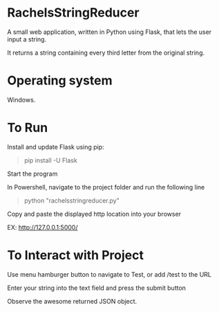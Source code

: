# RachelsStringReducer
A small web application, written in Python using Flask, that lets the user input a string.

It returns a string containing every third letter from the original string.

# Operating system
Windows.

# To Run
Install and update Flask using pip:
  
  > pip install -U Flask

Start the program

In Powershell, navigate to the project folder and run the following line
  
  > python "rachelsstringreducer.py"
  
Copy and paste the displayed http location into your browser

  EX: http://127.0.0.1:5000/
  
# To Interact with Project
  Use menu hamburger button to navigate to Test, or add /test to the URL
  
  Enter your string into the text field and press the submit button
  
  Observe the awesome returned JSON object. 
  

  


  
 
  
